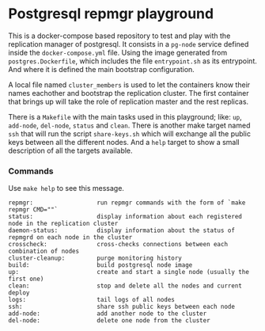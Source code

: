 # Postgresql repmgr playground

This is a docker-compose based repository to test and play with the replication manager of postgresql. It consists in a `pg-node` service defined inside the `docker-compose.yml` file. Using the image generated from `postgres.Dockerfile`, which includes the file `entrypoint.sh` as its entrypoint. And where it is defined the main bootstrap configuration.

A local file named `cluster_members` is used to let the containers know their names eachother and bootstrap the replication cluster. The first container that brings up will take the role of replication master and the rest replicas.

There is a `Makefile` with the main tasks used in this playground; like: `up`, `add-node`, `del-node`, `status` and `clean`. There is another make target named `ssh` that will run the script `share-keys.sh` which will exchange all the public keys between all the different nodes. And a `help` target to show a small description of all the targets available.

### Commands

Use `make help` to see this message.

```
repmgr:                  run repmgr commands with the form of `make repmgr CMD=""`
status:                  display information about each registered node in the replication cluster
daemon-status:           display information about the status of repmgrd on each node in the cluster
crosscheck:              cross-checks connections between each combination of nodes
cluster-cleanup:         purge monitoring history
build:                   build postgresql node image
up:                      create and start a single node (usually the first one)
clean:                   stop and delete all the nodes and current deploy
logs:                    tail logs of all nodes
ssh:                     share ssh public keys between each node
add-node:                add another node to the cluster
del-node:                delete one node from the cluster
```